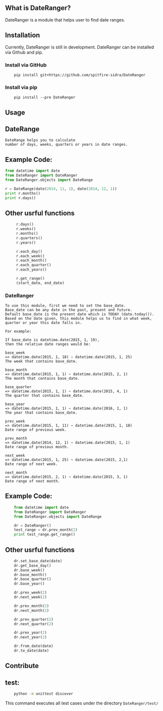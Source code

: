 ## What is DateRanger?

DateRanger is a module that helps user to find date ranges.

## Installation

Currently, DateRanger is still in development.
DateRanger can be installed via Github and pip. 

### Install via GitHub

		pip install git+https://github.com/spitfire-sidra/DateRanger

### Install via pip

		pip install --pre DateRanger

## Usage

## DateRange

```
DateRange helps you to calculate 
number of days, weeks, quarters or years in date ranges.
```
## Example Code:

```python
from datetime import date
from DateRanger import DateRanger
from DateRanger.objects import DateRange

r = DateRange(date(2014, 11, 1), date(2014, 12, 1)) 
print r.months()
print r.days()
```

## Other usrful functions

```python
	 r.days()
	 r.weeks()
	 r.months()
	 r.quarters()
	 r.years()

	 r.each_day()
	 r.each_week()
	 r.each_month()
	 r.each_quarter()
	 r.each_years()

	 r.get_range()
	 (start_date, end_date)
```

### DateRanger

```
To use this module, first we need to set the base_date.
Base_date can be any date in the past, present and future.
Default base_date is the present date which is TODAY (date.today()).
Based on the date given, this module helps us to find in what week, 
quarter or year this date falls in.

For example:

If base_date is datetime.date(2015, 1, 19), 
then the relative date ranges would be:

base_week 
=> datetime.date(2015, 1, 18) ~ datetime.date(2015, 1, 25)
The week that contains base_date.

base_month 
=> datetime.date(2015, 1, 1) ~ datetime.date(2015, 2, 1)
The month that contains base_date.

base_quarter 
=> datetime.date(2015, 1, 1) ~ datetime.date(2015, 4, 1)
The quarter that contains base_date.

base_year 
=> datetime.date(2015, 1, 1) ~ datetime.date(2016, 1, 1)
The year that contains base_date.

prev_week 
=> datetime.date(2015, 1, 11) ~ datetime.date(2015, 1, 18)
Date range of previous week.

prev_month 
=> datetime.date(2014, 12, 1) ~ datetime.date(2015, 1, 1)
Date range of previous month.

next_week 
=> datetime.date(2015, 1, 25) ~ datetime.date(2015, 2,1)
Date range of next week.

next_month 
=> datetime.date(2015, 2, 1) ~ datetime.date(2015, 3, 1)
Date range of next month.
```

## Example Code:

```python
	from datetime import date
	from DateRanger import DateRanger
	from DateRanger.objects import DateRange

	dr = DateRanger()
	test_range = dr.prev_month(2)
	print test_range.get_range()
```

## Other usrful functions

```python
	dr.set_base_date(date)
	dr.get_base_day()
	dr.base_week()
	dr.base_month()
	dr.base_quarter()
	dr.base_year()

	dr.prev_week(2)
	dr.next_week(2)

	dr.prev_month(2)
	dr.next_month(2)

	dr.prev_quarter(2)
	dr.next_quarter(2)

	dr.prev_year(2)
	dr.next_year(2)

	dr.from_date(date)
	dr.to_date(date)
```

## Contribute

## test:

```bash
    python -m unittest discover
```

This command executes all test cases under the directory `DateRanger/test/`
